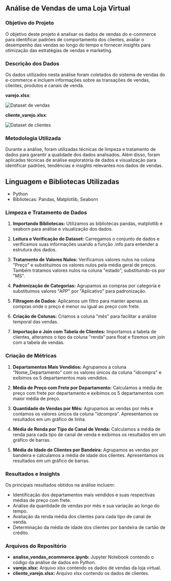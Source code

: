 ## Análise de Vendas de uma Loja Virtual


### Objetivo do Projeto

O objetivo deste projeto é analisar os dados de vendas do e-commerce para identificar padrões de comportamento dos clientes, avaliar o desempenho das vendas ao longo do tempo e fornecer insights para otimização das estratégias de vendas e marketing.

### Descrição dos Dados

Os dados utilizados nesta análise foram coletados do sistema de vendas do e-commerce e incluem informações sobre as transações de vendas, clientes, produtos e canais de venda.

**varejo.xlsx**:  


![Dataset de vendas](https://github.com/leandroboteon/pandas-analise-vendas-loja-virtual/assets/167100723/1cd1ba06-5e5c-4b2f-9acf-12025d62146d)

**cliente_varejo.xlsx**:  


![Dataset de clientes](https://github.com/leandroboteon/pandas-analise-vendas-loja-virtual/assets/167100723/887ad583-db6d-4197-9974-c743117e3f46)

### Metodologia Utilizada

Durante a análise, foram utilizadas técnicas de limpeza e tratamento de dados para garantir a qualidade dos dados analisados. Além disso, foram aplicadas técnicas de análise exploratória de dados e visualização para identificar padrões, tendências e insights relevantes nos dados de vendas.

## Linguagem e Bibliotecas Utilizadas

- Python
- Bibliotecas: Pandas, Matplotlib, Seaborn

### Limpeza e Tratamento de Dados

1. **Importando Bibliotecas:** Utilizamos as bibliotecas pandas, matplotlib e seaborn para análise e visualização dos dados.

2. **Leitura e Verificação do Dataset:** Carregamos o conjunto de dados e verificamos suas informações usando a função .info para entender a estrutura dos dados.

3. **Tratamento de Valores Nulos:** Verificamos valores nulos na coluna "Preço" e substituímos os valores nulos pela média geral de preços. Também tratamos valores nulos na coluna "estado", substituindo-os por "MS".

4. **Padronização de Categorias:** Agrupamos as compras por categoria e substituímos valores "APP" por "Aplicativo" para padronização.

5. **Filtragem de Dados:** Aplicamos um filtro para manter apenas as compras onde o preço é menor ou igual ao preço com frete.

6. **Criação de Colunas:** Criamos a coluna "mês" para facilitar a análise temporal das vendas.

7. **Importação e Join com Tabela de Clientes:** Importamos a tabela de clientes, alteramos o tipo da coluna "renda" para float e fizemos um join com a tabela de vendas.

### Criação de Métricas

1. **Departamentos Mais Vendidos:** Agrupamos a coluna "Nome_Departamento" com os valores únicos da coluna "idcompra" e exibimos os 5 departamentos mais vendidos.

2. **Média de Preço com Frete por Departamento:** Calculamos a média de preço com frete por departamento e exibimos os 5 departamentos com maior média de preço.

3. **Quantidade de Vendas por Mês:** Agrupamos as vendas por mês e contamos os valores únicos da coluna "idcompra". Apresentamos os resultados em um gráfico de linha.

4. **Média de Renda por Tipo de Canal de Venda:** Calculamos a média de renda para cada tipo de canal de venda e exibimos os resultados em um gráfico de barras.

5. **Média de Idade de Clientes por Bandeira:** Agrupamos as vendas por bandeira e calculamos a média de idade dos clientes. Apresentamos os resultados em um gráfico de barras.

### Resultados e Insights

Os principais resultados obtidos na análise incluem:
- Identificação dos departamentos mais vendidos e suas respectivas médias de preço com frete.
- Análise da quantidade de vendas por mês e sua variação ao longo do tempo.
- Avaliação da renda média dos clientes para cada tipo de canal de venda.
- Determinação da média de idade dos clientes por bandeira de cartão de crédito.

### Arquivos do Repositório

- **analise_vendas_ecommerce.ipynb:** Jupyter Notebook contendo o código da análise de dados em Python.
- **varejo.xlsx:** Arquivo xlsx contendo os dados de vendas da loja virtual.
- **cliente_varejo.xlsx:** Arquivo xlsx contendo os dados de clientes.
